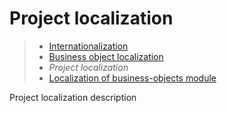 # Project localization

> * [Internationalization](/advanced/i18n)
> * [Business object localization](objects)
> * _Project localization_
> * [Localization of business-objects module](module)

Project localization description
